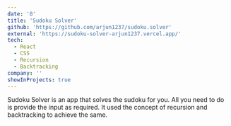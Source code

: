 ```yaml
---
date: '8'
title: 'Sudoku Solver'
github: 'https://github.com/arjun1237/sudoku.solver'
external: 'https://sudoku-solver-arjun1237.vercel.app/'
tech:
  - React
  - CSS
  - Recursion
  - Backtracking
company: ''
showInProjects: true
---
```


Sudoku Solver is an app that solves the sudoku for you. All you need to do is provide the input as required. It used the concept of recursion and backtracking to achieve the same.
